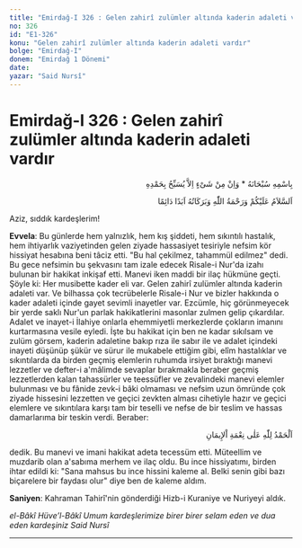 ```yaml
---
title: "Emirdağ-I 326 : Gelen zahirî zulümler altında kaderin adaleti vardır"
no: 326
id: "E1-326"
konu: "Gelen zahirî zulümler altında kaderin adaleti vardır"
bolge: "Emirdağ-I"
donem: "Emirdağ 1 Dönemi"
date: 
yazar: "Said Nursî"
---
```


# Emirdağ-I 326 : Gelen zahirî zulümler altında kaderin adaleti vardır

<p class="arabic" dir="rtl" title="Meal: “Subhân Allah’ın adıyla” * “Hiçbir şey yoktur ki O'nu hamd ile tesbih etmesin” [İsrâ 17:44]">بِاسْمِهِ سُبْحَانَهُ * وَاِنْ مِنْ شَىْءٍ اِلاَّ يُسَبِّحُ بِحَمْدِهِ</p>

<p class="arabic" dir="rtl" title="Meal: “Allah’ın selâmı, rahmeti ve bereketleri, ebedî ve dâimî olarak üzerinize olsun.”">اَلسَّلاَمُ عَلَيْكُمْ وَرَحْمَةُ اللّٰهِ وَبَرَكَاتُهُ اَبَدًا دَائِمًا</p>

Aziz, sıddık kardeşlerim!

**Evvela**: Bu günlerde hem yalnızlık, hem kış şiddeti, hem sıkıntılı hastalık, hem ihtiyarlık vaziyetinden gelen ziyade hassasiyet tesiriyle nefsim kör hissiyat hesabına beni tâciz etti. "Bu hal çekilmez, tahammül edilmez" dedi. Bu gece nefsimin bu şekvasını tam izale edecek Risale-i Nur'da izahı bulunan bir hakikat inkişaf etti. Manevi iken maddi bir ilaç hükmüne geçti. Şöyle ki: Her musibette kader eli var. Gelen zahirî zulümler altında kaderin adaleti var. Ve bilhassa çok tecrübelerle Risale-i Nur ve bizler hakkında o kader adaleti içinde gayet sevimli inayetler var. Ezcümle, hiç görünmeyecek bir yerde saklı Nur'un parlak hakikatlerini masonlar zulmen gelip çıkardılar. Adalet ve inayet-i İlahiye onlarla ehemmiyetli merkezlerde çokların imanını kurtarmasına vesile eyledi. İşte bu hakikat için ben ne kadar sıkılsam ve zulüm görsem, kaderin adaletine bakıp rıza ile sabır ile ve adalet içindeki inayeti düşünüp şükür ve sürur ile mukabele ettiğim gibi, elîm hastalıklar ve sıkıntılarda da birden geçmiş elemlerin ruhumda irsiyet bıraktığı manevi lezzetler ve defter-i a'mâlimde sevaplar bırakmakla beraber geçmiş lezzetlerden kalan tahassürler ve teessüfler ve zevalindeki manevi elemler bulunması ve bu fânide zevk-i bâki olmaması ve nefsim uzun ömründe çok ziyade hissesini lezzetten ve geçici zevkten alması cihetiyle hazır ve geçici elemlere ve sıkıntılara karşı tam bir teselli ve nefse de bir teslim ve hassas damarlarıma bir teskin verdi. Beraber:

<p class="arabic" dir="rtl" title="Meal: “İman nimeti için Allah’a hamdolsun”">اَلْحَمْدُ لِلّٰهِ عَلٰى نِعْمَةِ اْلإِيمَانِ </p>

dedik. Bu manevi ve imani hakikat adeta tecessüm etti. Müteellim ve muzdarib olan a'sabıma merhem ve ilaç oldu. Bu ince hissiyatımı, birden ihtar edildi ki: "Sana mahsus bu ince hissini kaleme al. Belki senin gibi bazı biçarelere bir faydası olur" diye ben de kaleme aldım.

**Saniyen**: Kahraman Tahirî'nin gönderdiği Hizb-i Kuraniye ve Nuriyeyi aldık.

*el-Bâkî Hüve’l-Bâkî*
*Umum kardeşlerimize birer birer*
*selam eden ve dua eden kardeşiniz*
*Said Nursî*

***
